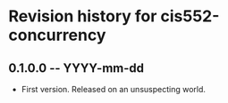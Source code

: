 # Revision history for cis552-concurrency

## 0.1.0.0 -- YYYY-mm-dd

* First version. Released on an unsuspecting world.
